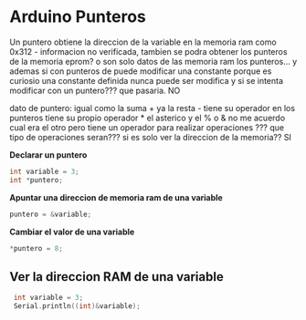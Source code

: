 # Arduino Punteros


Un puntero obtiene la direccion de la variable en la memoria ram como 0x312 - informacion no verificada, tambien  se podra obtener los punteros de la memoria eprom? o son solo datos de las memoria ram los punteros... y ademas si con punteros de puede modificar una constante porque es curiosio una constante definida nunca puede ser modifica y si se intenta modificar con un puntero??? que pasaria.
NO


dato de puntero: igual como la suma + ya la resta - tiene su operador en los punteros tiene su propio operador * el asterico y el % o & no me acuerdo cual era el otro pero tiene un operador para realizar operaciones ??? que tipo de operaciones seran??? si es solo ver la direccion de la memoria??
SI

**Declarar un puntero** 
```c++
int variable = 3;
int *puntero;
```

**Apuntar una direccion de memoria ram de una variable**
```c++
puntero = &variable;
```

**Cambiar el valor de una variable**
```c++
*puntero = 8;
``` 

## Ver la direccion RAM de una variable
```c++
 int variable = 3;
 Serial.println((int)&variable);
```
